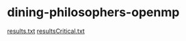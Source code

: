 # dining-philosophers-openmp
[results.txt](https://github.com/user-attachments/files/20704156/results.txt)
[resultsCritical.txt](https://github.com/user-attachments/files/20704316/resultsCritical.txt)
